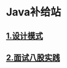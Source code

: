 # Java补给站
##  [1.设计模式](./src/main/java/com/main/设计模式)
## [2.面试八股实践](./src/main/java/com/main/interview)
